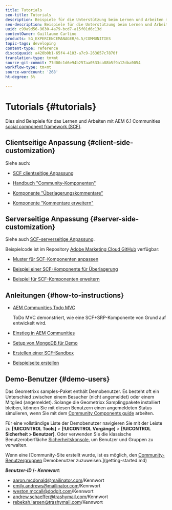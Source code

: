 ```yaml
---
title: Tutorials
seo-title: Tutorials
description: Beispiele für die Unterstützung beim Lernen und Arbeiten mit dem AEM Communities-Framework für soziale Komponenten (SCF)
seo-description: Beispiele für die Unterstützung beim Lernen und Arbeiten mit dem AEM Communities-Framework für soziale Komponenten (SCF)
uuid: c99a9d56-9630-4a79-bcd7-a15f01d6c13d
contentOwner: Guillaume Carlino
products: SG_EXPERIENCEMANAGER/6.5/COMMUNITIES
topic-tags: developing
content-type: reference
discoiquuid: a420b0b1-65f4-4103-a7c9-263657c7870f
translation-type: tm+mt
source-git-commit: 77d00c1d6e94b257aa0533ca88b5f9a12dba0054
workflow-type: tm+mt
source-wordcount: '268'
ht-degree: 5%

---
```



# Tutorials {#tutorials}

Dies sind Beispiele für das Lernen und Arbeiten mit AEM 6.1 Communities [social component framework (SCF)](scf.md).

## Clientseitige Anpassung {#client-side-customization}

Siehe auch:

* [SCF clientseitige Anpassung](client-customize.md)

* [Handbuch &quot;Community-Komponenten&quot;](components-guide.md)

* [Komponente &quot;Überlagerungskommentare&quot;](overlay-comments.md)

* [Komponente &quot;Kommentare erweitern&quot;](extend-comments.md)

## Serverseitige Anpassung {#server-side-customization}

Siehe auch [SCF-serverseitige Anpassung](server-customize.md).

Beispielcode ist im Repository [Adobe Marketing Cloud GitHub](https://github.com/Adobe-Marketing-Cloud) verfügbar:

* [Muster für SCF-Komponenten anpassen](https://github.com/Adobe-Marketing-Cloud/aem-scf-sample-components-customize)

* [Beispiel einer SCF-Komponente für Überlagerung](https://github.com/Adobe-Marketing-Cloud/aem-scf-sample-components-overlay)

* [Beispiel für SCF-Komponenten erweitern](https://github.com/Adobe-Marketing-Cloud/aem-scf-sample-components-extension)

## Anleitungen {#how-to-instructions}

* [AEM Communities Todo MVC](https://github.com/Adobe-Marketing-Cloud/aem-communities-todomvc-sample)

   ToDo MVC demonstriert, wie eine SCF+SRP-Komponente von Grund auf entwickelt wird.

* [Einstieg in AEM Communities](getting-started.md)

* [Setup von MongoDB für Demo](demo-mongo.md)

* [Erstellen einer SCF-Sandbox](an-scf-sandbox.md)

* [Beispielseite erstellen](create-sample-page.md)

## Demo-Benutzer {#demo-users}

Das Geometrixx samples-Paket enthält Demobenutzer. Es besteht oft ein Unterschied zwischen einem Besucher (nicht angemeldet) oder einem Mitglied (angemeldet). Solange die Geometrixx Samplingpakete installiert bleiben, können Sie mit diesen Benutzern einen angemeldeten Status simulieren, wenn Sie mit dem [Community Components guide](components-guide.md) arbeiten.

Für eine vollständige Liste der Demobenutzer navigieren Sie mit der Leiste zu **[!UICONTROL Tools]** > **[!UICONTROL Vorgänge]** > **[!UICONTROL Sicherheit > Benutzer]**. Oder verwenden Sie die klassische Benutzeroberfläche [Sicherheitskonsole](http://localhost:4502/useradmin), um Benutzer und Gruppen zu verwalten.

Wenn eine [Community-Site erstellt wurde, ist es möglich, den [Community-Benutzergruppen](users.md) Demobenutzer zuzuweisen.](getting-started.md)

***Benutzer-ID* /- *Kennwort***:

* aaron.mcdonald@mailinator.com/Kennwort
* emily.andrews@mailinator.com/Kennwort
* weston.mccall@dodgit.com/Kennwort
* andrew.schaeffer@trashymail.com/Kennwort
* rebekah.larsen@trashymail.com/Kennwort
